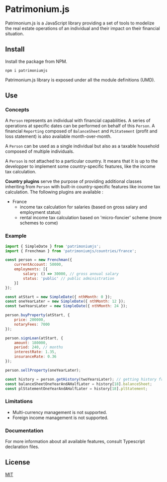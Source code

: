 # Patrimonium.js
Patrimonium.js is a JavaScript library providing a set of tools to modelize the real estate operations of an individual and their impact on their financial situation.

## Install
Install the package from NPM.
```
npm i patrimoniumjs
```

Patrimonium.js library is exposed under all the module definitions (UMD).

## Use

### Concepts
A `Person` represents an individual with financial capabilities. A series of operations at specific dates can be performed on behalf of this `Person`. A financial `Reporting` composed of `BalanceSheet` and `PLStatement` (profit and loss statement) is also available month-over-month.

A `Person` can be used as a single individual but also as a taxable household composed of multiple individuals.

A `Person` is not attached to a particular country. It means that it is up to the developper to implement some country-specific features, like the income tax calculation.

**Country plugins** serve the purpose of providing additional classes inheriting from `Person` with built-in country-specific features like income tax calculation. The following plugins are available :
- France
    - income tax calculation for salaries (based on gross salary and employment status)
    - rental income tax calculation based on 'micro-foncier' scheme (more schemes to come)

### Example
```js
import { SimpleDate } from 'patrimoniumjs';
import { Frenchman } from 'patrimoniumjs/countries/france';

const person = new Frenchman({
    currentAccount: 50000,
    employments: [{
        salary: () => 30000, // gross annual salary
        status: 'public' // public administration
    }]
});

const atStart = new SimpleDate({ nthMonth: 0 });
const oneYearLater = new SimpleDate({ nthMonth: 12 });
const twoYearsLater = new SimpleDate({ nthMonth: 24 });

person.buyProperty(atStart, {
    price: 200000,
    notaryFees: 7000
});

person.signLoan(atStart, {
    amount: 180000,
    period: 240, // months
    interestRate: 1.35,
    insuranceRate: 0.36
});

person.sellProperty(oneYearLater);

const history = person.getHistory(twoYearsLater); // getting history from the start up to two years later
const balanceSheetOneYearAndAHalfLater = history[18].balanceSheet;
const plStatementOneYearAndAHalfLater = history[18].plStatement;
```

### Limitations
- Multi-currency management is not supported.
- Foreign income management is not supported.

### Documentation
For more information about all available features, consult Typescript declaration files.

## License
[MIT](https://github.com/brumartins/patrimonium.js/blob/master/LICENSE)
